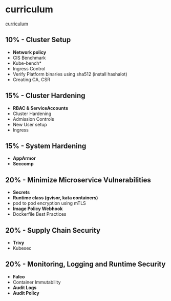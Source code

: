 # curriculum

[curriculum](https://github.com/cncf/curriculum/blob/master/CKS_Curriculum_%20v1.25.pdf)

## 10% - Cluster Setup
- **Network policy**
- CIS Benchmark
- Kube-bench*
- Ingress Control
- Verify Platform binaries using sha512 (install hashalot)
- Creating CA, CSR

## 15% - Cluster Hardening
- **RBAC & ServiceAccounts**
- Cluster Hardening
- Admission Controls
- New User setup
- Ingress

## 15% - System Hardening
- **AppArmor**
- **Seccomp**

## 20% - Minimize Microservice Vulnerabilities
- **Secrets**
- **Runtime class (gvisor, kata containers)**
- pod to pod encryption using mTLS
- **Image Policy Webhook**
- Dockerfile Best Practices

## 20% - Supply Chain Security
- **Trivy**
- Kubesec

## 20% - Monitoring, Logging and Runtime Security
- **Falco**
- Container Immutability
- **Audit Logs**
- **Audit Policy**
